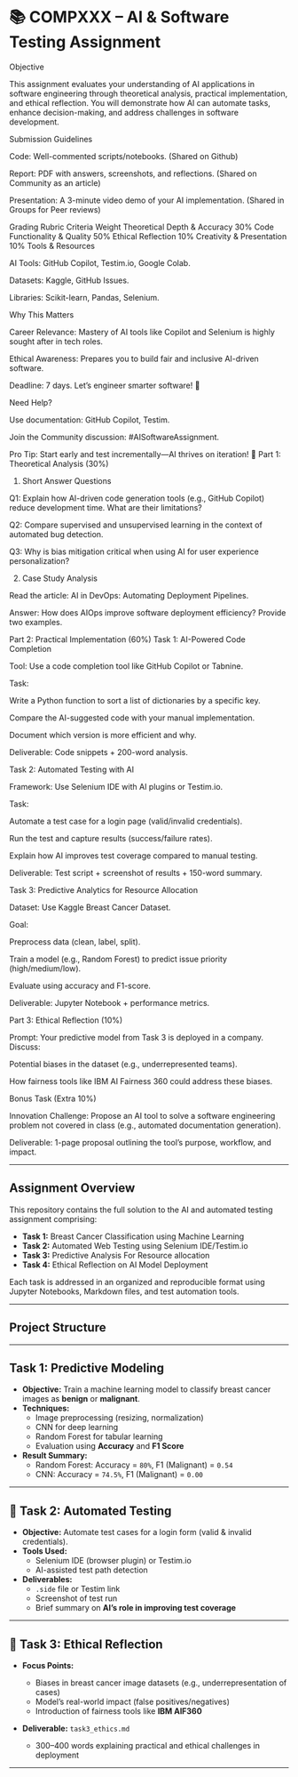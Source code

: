 # 📚 COMPXXX – AI & Software Testing Assignment
Objective

This assignment evaluates your understanding of AI applications in software engineering through theoretical analysis, practical implementation, and ethical reflection. You will demonstrate how AI can automate tasks, enhance decision-making, and address challenges in software development.

Submission Guidelines

Code: Well-commented scripts/notebooks. (Shared on Github)

Report: PDF with answers, screenshots, and reflections. (Shared on Community as an article)

Presentation: A 3-minute video demo of your AI implementation. (Shared in Groups for Peer reviews)

Grading Rubric
Criteria	Weight
Theoretical Depth & Accuracy	30%
Code Functionality & Quality	50%
Ethical Reflection	10%
Creativity & Presentation	10%
Tools & Resources

AI Tools: GitHub Copilot, Testim.io, Google Colab.

Datasets: Kaggle, GitHub Issues.

Libraries: Scikit-learn, Pandas, Selenium.

Why This Matters

Career Relevance: Mastery of AI tools like Copilot and Selenium is highly sought after in tech roles.

Ethical Awareness: Prepares you to build fair and inclusive AI-driven software.

Deadline: 7 days. Let’s engineer smarter software! 🚀

Need Help?

Use documentation: GitHub Copilot, Testim.

Join the Community discussion: #AISoftwareAssignment.

Pro Tip: Start early and test incrementally—AI thrives on iteration! 🔄
Part 1: Theoretical Analysis (30%)
1. Short Answer Questions

Q1: Explain how AI-driven code generation tools (e.g., GitHub Copilot) reduce development time. What are their limitations?

Q2: Compare supervised and unsupervised learning in the context of automated bug detection.

Q3: Why is bias mitigation critical when using AI for user experience personalization?

2. Case Study Analysis

Read the article: AI in DevOps: Automating Deployment Pipelines.

Answer: How does AIOps improve software deployment efficiency? Provide two examples.

Part 2: Practical Implementation (60%)
Task 1: AI-Powered Code Completion

Tool: Use a code completion tool like GitHub Copilot or Tabnine.

Task:

Write a Python function to sort a list of dictionaries by a specific key.

Compare the AI-suggested code with your manual implementation.

Document which version is more efficient and why.

Deliverable: Code snippets + 200-word analysis.

Task 2: Automated Testing with AI

Framework: Use Selenium IDE with AI plugins or Testim.io.

Task:

Automate a test case for a login page (valid/invalid credentials).

Run the test and capture results (success/failure rates).

Explain how AI improves test coverage compared to manual testing.

Deliverable: Test script + screenshot of results + 150-word summary.

Task 3: Predictive Analytics for Resource Allocation

Dataset: Use Kaggle Breast Cancer Dataset.

Goal:

Preprocess data (clean, label, split).

Train a model (e.g., Random Forest) to predict issue priority (high/medium/low).

Evaluate using accuracy and F1-score.

Deliverable: Jupyter Notebook + performance metrics.

Part 3: Ethical Reflection (10%)

Prompt: Your predictive model from Task 3 is deployed in a company. Discuss:

Potential biases in the dataset (e.g., underrepresented teams).

How fairness tools like IBM AI Fairness 360 could address these biases.

Bonus Task (Extra 10%)

Innovation Challenge: Propose an AI tool to solve a software engineering problem not covered in class (e.g., automated documentation generation).

Deliverable: 1-page proposal outlining the tool’s purpose, workflow, and impact.

---

##  Assignment Overview

This repository contains the full solution to the AI and automated testing assignment comprising:

- **Task 1:** Breast Cancer Classification using Machine Learning  
- **Task 2:** Automated Web Testing using Selenium IDE/Testim.io  
- **Task 3:** Predictive Analysis For Resource allocation
- **Task 4:** Ethical Reflection on AI Model Deployment

Each task is addressed in an organized and reproducible format using Jupyter Notebooks, Markdown files, and test automation tools.

---


## Project Structure


---

##  Task 1: Predictive Modeling

- **Objective:** Train a machine learning model to classify breast cancer images as **benign** or **malignant**.
- **Techniques:**  
  - Image preprocessing (resizing, normalization)  
  - CNN for deep learning  
  - Random Forest for tabular learning  
  - Evaluation using **Accuracy** and **F1 Score**
- **Result Summary:**  
  - Random Forest: Accuracy = `80%`, F1 (Malignant) = `0.54`  
  - CNN: Accuracy = `74.5%`, F1 (Malignant) = `0.00`

---

## 🧪 Task 2: Automated Testing

- **Objective:** Automate test cases for a login form (valid & invalid credentials).
- **Tools Used:**  
  - Selenium IDE (browser plugin) or Testim.io  
  - AI-assisted test path detection
- **Deliverables:**  
  - `.side` file or Testim link  
  - Screenshot of test run  
  - Brief summary on **AI’s role in improving test coverage**

---

## 🧭 Task 3: Ethical Reflection

- **Focus Points:**  
  - Biases in breast cancer image datasets (e.g., underrepresentation of cases)  
  - Model’s real-world impact (false positives/negatives)  
  - Introduction of fairness tools like **IBM AIF360**

- **Deliverable:** `task3_ethics.md`  
  - 300–400 words explaining practical and ethical challenges in deployment

---
